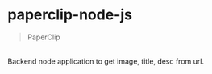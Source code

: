 # paperclip-node-js
> PaperClip
<br>
Backend node application to get image, title, desc from url.
<br>

